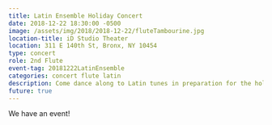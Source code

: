 ```yaml
---
title: Latin Ensemble Holiday Concert
date: 2018-12-22 18:30:00 -0500
image: /assets/img/2018/2018-12-22/fluteTambourine.jpg
location-title: iD Studio Theater
location: 311 E 140th St, Bronx, NY 10454
type: concert
role: 2nd Flute
event-tag: 20181222LatinEnsemble
categories: concert flute latin
description: Come dance along to Latin tunes in preparation for the holidays!
future: true
---
```

We have an event!
